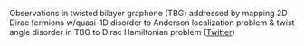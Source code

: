 
Observations in twisted bilayer graphene (TBG) addressed by mapping 2D Dirac fermions w/quasi-1D disorder to Anderson localization problem & twist angle disorder in TBG to Dirac Hamiltonian problem ([Twitter](https://twitter.com/JoshuahHeath/status/1294288107374809089))
